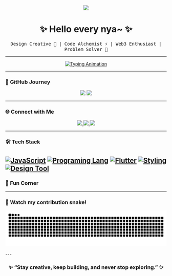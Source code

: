 <!-- Epic Animated Header -->
<p align="center">
  <img src="https://custom-doodle.com/wp-content/uploads/doodle/auto-draft/running-nikke-doro-kawaii-doodle.gif" width="90px">
</p>

<h1 align="center">✨ Hello every nya~ ✨</h1>
<p align="center">
  <samp>
    Design Creative 🎨 | Code Alchemist ⚡ | Web3 Enthusiast | Problem Solver 🧩
  </samp>
</p>

---

<!-- Animated Typing Text -->
<p align="center">
  <a href="https://github.com/hooqii">
    <img src="https://readme-typing-svg.herokuapp.com?size=22&duration=4000&color=FEAFCD&center=true&vCenter=true&lines=Building+Epic+Projects+⚡;Crafting+UI%2FUX+Experiences+🎨;Always+Learning+%F0%9F%9A%80" alt="Typing Animation">
  </a>
</p>

---

### 🚀 GitHub Journey
<p align="center">
  <img src="https://github-readme-stats.vercel.app/api?username=hooqii&show_icons=true&theme=radical&hide_border=true&bg_color=fffff&title_color=00E5FF&icon_color=00E5FF&text_color=FD418D" height="170px"/>
  <img src="https://github-readme-streak-stats.herokuapp.com/?user=hooqii&theme=radical&hide_border=true&background=FFFFFF&ring=00E5FF&fire=FF0080&currStreakLabel=FD418D" height="170px"/>
</p>

---

### 🌐 Connect with Me
<p align="center">
  <a href="https://x.com/hoo_qii">
    <img src="https://bentos.jkominovic.dev/api/v1/bento-cards?url=https%3A%2F%2Fx.com%2Fhoo_qii&subtitle=HooQii&size=wide&rounded=24" width="300"/>
  </a>
  <a href="https://www.linkedin.com/in/defri-salwan/">
    <img src="https://bentos.jkominovic.dev/api/v1/bento-cards?url=https%3A%2F%2Fwww.linkedin.com%2Fin%2Fdefri-salwan%2F&subtitle=Defri+Salwan&size=wide&rounded=24" width="300"/>
  </a>
  <a href="https://www.instagram.com/hoo_qii/">
    <img src="https://bentos.jkominovic.dev/api/v1/bento-cards?url=https%3A%2F%2Fwww.instagram.com%2Fhoo_qii%2F&subtitle=%40HooQii&size=wide&rounded=24" width="300"/>
  </a>
</p>

---

### 🛠 Tech Stack
<a align="center">

[![JavaScript](https://bentos.jkominovic.dev/api/v1/generic-card?icon=sijavascript&subtitle=Flex+Development&size=square)](https://bentos.jkominovic.dev/api/v1/generic-card?icon=sijavascript&subtitle=JavaScript&size=square)
[![Programing Lang](https://bentos.jkominovic.dev/api/v1/generic-card?icon=sikotlin&subtitle=Programing+Lang&size=square)](https://bentos.jkominovic.dev/api/v1/generic-card?icon=sikotlin&subtitle=Programing+Lang&size=square)
[![Flutter](https://bentos.jkominovic.dev/api/v1/generic-card?icon=siflutter&subtitle=Cross+Platform&size=square)](https://bentos.jkominovic.dev/api/v1/generic-card?icon=siflutter&subtitle=Flutter&size=square)
[![Styling](https://bentos.jkominovic.dev/api/v1/generic-card?icon=sitailwindcss&subtitle=Styling&size=square)](https://bentos.jkominovic.dev/api/v1/generic-card?icon=sitailwindcss&subtitle=Styling&size=square)
[![Design Tool](https://bentos.jkominovic.dev/api/v1/generic-card?icon=sifigma&subtitle=Design+Tool&size=square)](https://bentos.jkominovic.dev/api/v1/generic-card?icon=sifigma&subtitle=Design+Tool&size=square)
---
### 🌌 Fun Corner
---
### 🐍 Watch my contribution snake!
<p align="center">
  <img src="https://raw.githubusercontent.com/hooqii/hooqii/output/github-snake.svg" alt="Snake animation" />
</p>
---
<h3 align="center">✨ “Stay creative, keep building, and never stop exploring.” ✨</h3>

